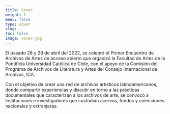 ```yaml
---
title: Cover
weight: 1
menu: false
type: cover
slug: .
toc: false
image: cover.jpg
---
```


El pasado 28 y 29 de abril del 2022, se celebró el Primer Encuentro de
Archivos de Artes de acceso abierto que organizó la Facultad de Artes de
la Pontificia Universidad Católica de Chile, con el apoyo de la Comisión
del Programa de Archivos de Literatura y Artes del Consejo Internacional
de Archivos, ICA.

Con el objetivo de crear una red de archivos artísticos
latinoamericanos, donde compartir experiencias y discutir en torno a las prácticas documentales que caracterizan a los archivos de arte, se convocó a Instituciones e investigadores que custodian acervos, fondos y colecciones nacionales y extranjeras.
